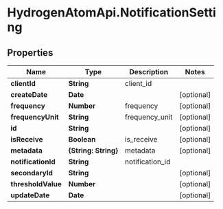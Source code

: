 # HydrogenAtomApi.NotificationSetting

## Properties
Name | Type | Description | Notes
------------ | ------------- | ------------- | -------------
**clientId** | **String** | client_id | 
**createDate** | **Date** |  | [optional] 
**frequency** | **Number** | frequency | [optional] 
**frequencyUnit** | **String** | frequency_unit | [optional] 
**id** | **String** |  | [optional] 
**isReceive** | **Boolean** | is_receive | [optional] 
**metadata** | **{String: String}** | metadata | [optional] 
**notificationId** | **String** | notification_id | 
**secondaryId** | **String** |  | [optional] 
**thresholdValue** | **Number** |  | [optional] 
**updateDate** | **Date** |  | [optional] 


